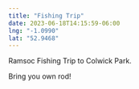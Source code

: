 ```yaml
---
title: "Fishing Trip"
date: 2023-06-18T14:15:59-06:00
lng: "-1.0990"
lat: "52.9468"
---
```



Ramsoc Fishing Trip to Colwick Park.

Bring you own rod!